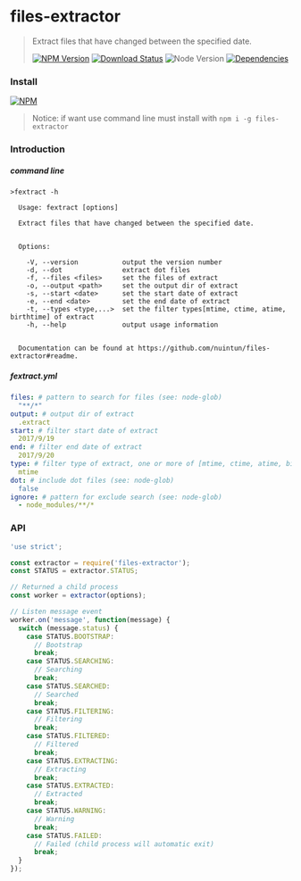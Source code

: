 # files-extractor

> Extract files that have changed between the specified date.
>
> [![NPM Version][npm-image]][npm-url]
> [![Download Status][download-image]][npm-url]
> ![Node Version][node-image]
> [![Dependencies][david-image]][david-url]

### Install

[![NPM](https://nodei.co/npm/files-extractor.png)](https://nodei.co/npm/files-extractor/)

> Notice: if want use command line must install with `npm i -g files-extractor`

### Introduction

##### command line

```
>fextract -h

  Usage: fextract [options]

  Extract files that have changed between the specified date.


  Options:

    -V, --version           output the version number
    -d, --dot               extract dot files
    -f, --files <files>     set the files of extract
    -o, --output <path>     set the output dir of extract
    -s, --start <date>      set the start date of extract
    -e, --end <date>        set the end date of extract
    -t, --types <type,...>  set the filter types[mtime, ctime, atime, birthtime] of extract
    -h, --help              output usage information


  Documentation can be found at https://github.com/nuintun/files-extractor#readme.
```

##### fextract.yml

```yml
files: # pattern to search for files (see: node-glob)
  "**/*"
output: # output dir of extract
  .extract
start: # filter start date of extract
  2017/9/19
end: # filter end date of extract
  2017/9/20
type: # filter type of extract, one or more of [mtime, ctime, atime, birthtime]
  mtime
dot: # include dot files (see: node-glob)
  false
ignore: # pattern for exclude search (see: node-glob)
  - node_modules/**/*
```

### API

```js
'use strict';

const extractor = require('files-extractor');
const STATUS = extractor.STATUS;

// Returned a child process
const worker = extractor(options);

// Listen message event
worker.on('message', function(message) {
  switch (message.status) {
    case STATUS.BOOTSTRAP:
      // Bootstrap
      break;
    case STATUS.SEARCHING:
      // Searching
      break;
    case STATUS.SEARCHED:
      // Searched
      break;
    case STATUS.FILTERING:
      // Filtering
      break;
    case STATUS.FILTERED:
      // Filtered
      break;
    case STATUS.EXTRACTING:
      // Extracting
      break;
    case STATUS.EXTRACTED:
      // Extracted
      break;
    case STATUS.WARNING:
      // Warning
      break;
    case STATUS.FAILED:
      // Failed (child process will automatic exit)
      break;
  }
});
```

[david-image]: http://img.shields.io/david/nuintun/files-extractor.svg?style=flat-square
[david-url]: https://david-dm.org/nuintun/files-extractor
[node-image]: http://img.shields.io/node/v/files-extractor.svg?style=flat-square
[npm-image]: http://img.shields.io/npm/v/files-extractor.svg?style=flat-square
[npm-url]: https://www.npmjs.org/package/files-extractor
[download-image]: http://img.shields.io/npm/dm/files-extractor.svg?style=flat-square
